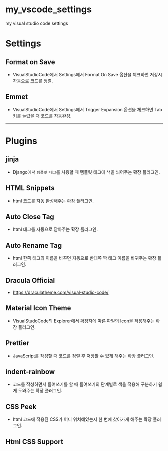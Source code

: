 # my_vscode_settings
my visual studio code settings

# Settings

## Format on Save
 - VisualStudioCode에서 Settings에서 Format On Save 옵션을 체크하면 저장시 자동으로 코드를 정렬.
## Emmet
 - VisualStudioCode에서 Settings에서 Trigger Expansion 옵션을 체크하면 Tab 키를 눌렀을 때 코드를 자동완성.

---

# Plugins

## jinja
 - Django에서 `템플릿 태그`를 사용할 때 템플릿 태그에 색을 씌어주는 확장 플러그인.
 
## HTML Snippets
 - html 코드를 자동 완성해주는 확장 플러그인.

## Auto Close Tag
 - html 태그를 자동으로 닫아주는 확장 플러그인.
 
## Auto Rename Tag
 - html 한쪽 태그의 이름을 바꾸면 자동으로 반대쪽 짝 태그 이름을 바꿔주는 확장 플러그인.

## Dracula Official
 - https://draculatheme.com/visual-studio-code/

## Material Icon Theme
 - VisualStudoCode의 Explorer에서 확장자에 따른 파일의 Icon을 적용해주는 확장 플러그인.

## Prettier
 - JavaScript를 작성할 때 코드를 정렬 후 저장할 수 있게 해주는 확장 플러그인.

## indent-rainbow
 - 코드를 작성하면서 들여쓰기를 할 때 들여쓰기의 단계별로 색을 적용해 구분하기 쉽게 도와주는 확장 플러그인.

## CSS Peek
 - html 코드에 적용된 CSS가 어디 위치해있는지 한 번에 찾아가게 해주는 확장 플러그인.

## Html CSS Support
